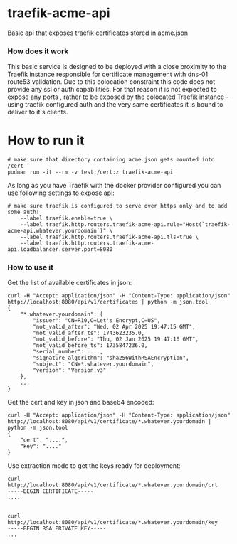 # traefik-acme-api
Basic api that exposes traefik certificates stored in acme.json


### How does it work

This basic service is designed to be deployed with a close proximity to the Traefik instance responsible for certificate management with dns-01 route53 validation. Due to this colocation constraint this code does not provide any ssl or auth capabilities. For that reason it is not expected to expose any ports , rather to be exposed by the colocated Traefik instance - using traefik configured auth and the very same certificates it is bound to deliver to it's clients.


# How to run it

```
# make sure that directory containing acme.json gets mounted into /cert
podman run -it --rm -v test:/cert:z traefik-acme-api

```

As long as you have Traefik with the docker provider configured you can use following settings to expose api:
```
# make sure traefik is configured to serve over https only and to add some auth!
    --label traefik.enable=true \
    --label traefik.http.routers.traefik-acme-api.rule="Host(`traefik-acme-api.whatever.yourdomain`)" \
    --label traefik.http.routers.traefik-acme-api.tls=true \
    --label traefik.http.routers.traefik-acme-api.loadbalancer.server.port=8080
```


### How to use it

Get the list of available certificates in json:
```
curl -H "Accept: application/json" -H "Content-Type: application/json" http://localhost:8080/api/v1/certificates | python -m json.tool
{
    "*.whatever.yourdomain": {
        "issuer": "CN=R10,O=Let's Encrypt,C=US",
        "not_valid_after": "Wed, 02 Apr 2025 19:47:15 GMT",
        "not_valid_after_ts": 1743623235.0,
        "not_valid_before": "Thu, 02 Jan 2025 19:47:16 GMT",
        "not_valid_before_ts": 1735847236.0,
        "serial_number": ....,
        "signature_algorithm": "sha256WithRSAEncryption",
        "subject": "CN=*.whatever.yourdomain",
        "version": "Version.v3"
    },
    ...
}
```

Get the cert and key in json and base64 encoded:
```
curl -H "Accept: application/json" -H "Content-Type: application/json" http://localhost:8080/api/v1/certificate/*.whatever.yourdomain | python -m json.tool
{
    "cert": "....",
    "key": "...."
}
```

Use extraction mode to get the keys ready for deployment:
```
curl http://localhost:8080/api/v1/certificate/*.whatever.yourdomain/crt
-----BEGIN CERTIFICATE-----
....


curl http://localhost:8080/api/v1/certificate/*.whatever.yourdomain/key
-----BEGIN RSA PRIVATE KEY-----
...
```